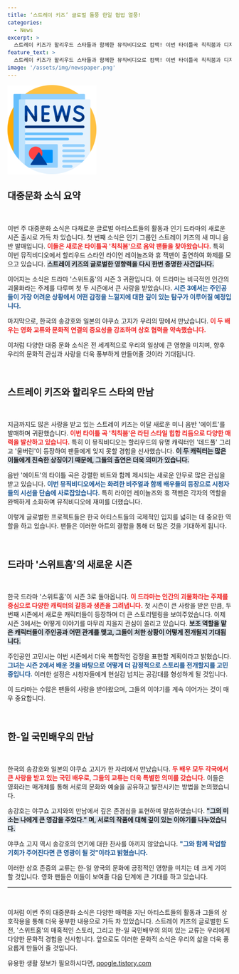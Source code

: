 ```yaml
---
title: ‘스트레이 키즈’ 글로벌 돌풍 한일 협업 열풍!
categories:
  - News
excerpt: >
  스트레이 키즈가 할리우드 스타들과 함께한 뮤직비디오로 컴백! 이번 타이틀곡 칙칙붐과 디지털 싱글 슬래쉬로 글로벌 대세로 자리매김하며, 스위트홈 시즌 3와 한-일 국민배우의 만남도 주목받고 있습니다. 클릭하고 자세히 알아보세요!
feature_text: >
  스트레이 키즈가 할리우드 스타들과 함께한 뮤직비디오로 컴백! 이번 타이틀곡 칙칙붐과 디지털 싱글 슬래쉬로 글로벌 대세로 자리매김하며, 스위트홈 시즌 3와 한-일 국민배우의 만남도 주목받고 있습니다. 클릭하고 자세히 알아보세요!
image: '/assets/img/newspaper.png'
---
```


<p><img src="/assets/img/newspaper.png" alt="kimp 속보" /></p>

<h2 data-ke-size="size26">대중문화 소식 요약</h2>

<p data-ke-size="size16">&nbsp;</p>

<p>이번 주 대중문화 소식은 다채로운 글로벌 아티스트들의 활동과 인기 드라마의 새로운 시즌 출시로 가득 차 있습니다. 첫 번째 소식은 인기 그룹인 스트레이 키즈의 새 미니 음반 발매입니다. <b><span style="color: #ee2323;">이들은 새로운 타이틀곡 '칙칙붐'으로 음악 팬들을 찾아왔습니다.</span></b> 특히 이번 뮤직비디오에서 할리우드 스타인 라이언 레이놀즈와 휴 잭맨이 출연하여 화제를 모으고 있습니다. <b><span style="background-color: #21538527;">스트레이 키즈의 글로벌한 영향력을 다시 한번 증명한 사건입니다.</span></b> </p>

<p>이어지는 소식은 드라마 '스위트홈'의 시즌 3 귀환입니다. 이 드라마는 비극적인 인간의 괴물화라는 주제를 다루며 첫 두 시즌에서 큰 사랑을 받았습니다. <b><span style="color: #1a5490;">시즌 3에서는 주인공들이 가장 어려운 상황에서 어떤 감정을 느낄지에 대한 깊이 있는 탐구가 이루어질 예정입니다.</span></b> </p>

<p>마지막으로, 한국의 송강호와 일본의 야쿠쇼 고지가 우리의 땅에서 만났습니다. <b><span style="color: #ee2323;">이 두 배우는 영화 교류와 문화적 연결의 중요성을 강조하며 상호 협력을 약속했습니다.</span></b> </p>

<p>이처럼 다양한 대중 문화 소식은 전 세계적으로 우리의 일상에 큰 영향을 미치며, 향후 우리의 문화적 관심과 사랑을 더욱 풍부하게 만들어줄 것이라 기대됩니다. </p>

<p data-ke-size="size16">&nbsp;</p>

<h2 data-ke-size="size26">스트레이 키즈와 할리우드 스타의 만남</h2>

<p data-ke-size="size16">&nbsp;</p>

<p>지금까지도 많은 사랑을 받고 있는 스트레이 키즈는 이달 새로운 미니 음반 '에이트'를 발매하며 귀환했습니다. <b><span style="color: #ee2323;">이번 타이틀 곡 '칙칙붐'은 라틴 스타일 힙합 리듬으로 다양한 매력을 발산하고 있습니다.</span></b> 특히 이 뮤직비디오는 할리우드의 유명 캐릭터인 '데드풀' 그리고 '울버린'이 등장하여 팬들에게 잊지 못할 경험을 선사했습니다. <b><span style="background-color: #21538527;">이 두 캐릭터는 많은 이들에게 친숙한 상징이기 때문에, 그들의 출연은 더욱 의미가 있습니다.</span></b></p>

<p>음반 '에이트'의 타이틀 곡은 강렬한 비트와 함께 제시되는 새로운 안무로 많은 관심을 받고 있습니다. <b><span style="color: #1a5490;">이번 뮤직비디오에서는 화려한 비주얼과 함께 배우들의 등장으로 시청자들의 시선을 단숨에 사로잡았습니다.</span></b> 특히 라이언 레이놀즈와 휴 잭맨은 각자의 역할을 완벽하게 소화하며 뮤직비디오에 재미를 더했습니다. </p>

<p>이렇게 글로벌한 프로젝트들은 한국 아티스트들의 국제적인 입지를 넓히는 데 중요한 역할을 하고 있습니다. 팬들은 이러한 아트의 결합을 통해 더 많은 것을 기대하게 됩니다. </p>

<p data-ke-size="size16">&nbsp;</p>

<h2 data-ke-size="size26">드라마 '스위트홈'의 새로운 시즌</h2>

<p data-ke-size="size16">&nbsp;</p>

<p>한국 드라마 '스위트홈'이 시즌 3로 돌아옵니다. <b><span style="color: #ee2323;">이 드라마는 인간의 괴물화라는 주제를 중심으로 다양한 캐릭터의 갈등과 생존을 그려냅니다.</span></b> 첫 시즌이 큰 사랑을 받은 만큼, 두 번째 시즌에서 새로운 캐릭터들이 등장하며 더 큰 스토리텔링을 보여주었습니다. 이제 시즌 3에서는 어떻게 이야기를 마무리 지을지 관심이 쏠리고 있습니다. <b><span style="background-color: #21538527;">보조 역할을 맡은 캐릭터들이 주인공과 어떤 관계를 맺고, 그들이 처한 상황이 어떻게 전개될지 기대됩니다.</span></b></p>

<p>주인공인 고민시는 이번 시즌에서 더욱 복합적인 감정을 표현할 계획이라고 밝혔습니다. <b><span style="color: #1a5490;">그녀는 시즌 2에서 배운 것을 바탕으로 어떻게 더 감정적으로 스토리를 전개할지를 고민 중입니다.</span></b> 이러한 설정은 시청자들에게 현실감 넘치는 공감대를 형성하게 될 것입니다. </p>

<p>이 드라마는 수많은 팬들의 사랑을 받아왔으며, 그들의 이야기를 계속 이어가는 것이 매우 중요합니다. </p>

<p data-ke-size="size16">&nbsp;</p>

<h2 data-ke-size="size26">한-일 국민배우의 만남</h2>

<p data-ke-size="size16">&nbsp;</p>

<p>한국의 송강호와 일본의 야쿠쇼 고지가 한 자리에서 만났습니다. <b><span style="color: #ee2323;">두 배우 모두 각국에서 큰 사랑을 받고 있는 국민 배우로, 그들의 교류는 더욱 특별한 의미를 갖습니다.</span></b> 이들은 영화라는 매개체를 통해 서로의 문화와 예술을 공유하고 발전시키는 방법을 논의했습니다. </p>

<p>송강호는 야쿠쇼 고지와의 만남에서 깊은 존경심을 표현하며 말씀하였습니다. <b><span style="background-color: #21538527;">"그의 미소는 나에게 큰 영감을 주었다." 며, 서로의 작품에 대해 깊이 있는 이야기를 나누었습니다.</span></b></p>

<p>야쿠쇼 고지 역시 송강호의 연기에 대한 찬사를 아끼지 않았습니다. <b><span style="color: #1a5490;">"그와 함께 작업할 기회가 주어진다면 큰 영광이 될 것"이라고 밝혔습니다.</span></b> </p>

<p>이러한 상호 존중의 교류는 한-일 양국의 문화에 긍정적인 영향을 미치는 데 크게 기여할 것입니다. 영화 팬들은 이들이 보여줄 다음 단계에 큰 기대를 하고 있습니다. </p>

<hr>

<p data-ke-size="size16">&nbsp;</p>

<p>이처럼 이번 주의 대중문화 소식은 다양한 매력을 지닌 아티스트들의 활동과 그들의 상호작용을 통해 더욱 풍부한 내용으로 가득 차 있었습니다. 스트레이 키즈의 글로벌한 도전, '스위트홈'의 매혹적인 스토리, 그리고 한-일 국민배우의 의미 있는 교류는 우리에게 다양한 문화적 경험을 선사합니다. 앞으로도 이러한 문화적 소식은 우리의 삶을 더욱 풍요롭게 만들어 줄 것입니다.</p>
유용한 생활 정보가 필요하시다면, <a href="https://qoogle.tistory.com" rel="dofollow">qoogle.tistory.com</a>


